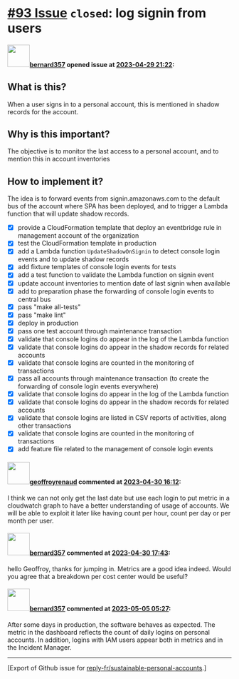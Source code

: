 # [\#93 Issue](https://github.com/reply-fr/sustainable-personal-accounts/issues/93) `closed`: log signin from users

#### <img src="https://avatars.githubusercontent.com/u/235078?v=4" width="50">[bernard357](https://github.com/bernard357) opened issue at [2023-04-29 21:22](https://github.com/reply-fr/sustainable-personal-accounts/issues/93):

## What is this?
When a user signs in to a personal account, this is mentioned in shadow records for the account.

## Why is this important?
The objective is to monitor the last access to a personal account, and to mention this in account inventories

## How to implement it?
The idea is to forward events from signin.amazonaws.com to the default bus of the account where SPA has been deployed, and to trigger a Lambda function that will update shadow records.

- [x] provide a CloudFormation template that deploy an eventbridge rule in management account of the organization
- [x] test the CloudFormation template in production
- [x] add a Lambda function `UpdateShadowOnSignin` to detect console login events and to update shadow records
- [x] add fixture templates of console login events for tests
- [x] add a test function to validate the Lambda function on signin event
- [x] update account inventories to mention date of last signin when available
- [x] add to preparation phase the forwarding of console login events to central bus 
- [x] pass "make all-tests"
- [x] pass "make lint"
- [x] deploy in production
- [x] pass one test account through maintenance transaction
- [x] validate that console logins do appear in the log of the Lambda function
- [x] validate that console logins do appear in the shadow records for related accounts
- [x] validate that console logins are counted in the monitoring of transactions
- [x] pass all accounts through maintenance transaction (to create the forwarding of console login events everywhere) 
- [x] validate that console logins do appear in the log of the Lambda function
- [x] validate that console logins do appear in the shadow records for related accounts
- [x] validate that console logins are listed in CSV reports of activities, along other transactions
- [x] validate that console logins are counted in the monitoring of transactions
- [x] add feature file related to the management of console login events

#### <img src="https://avatars.githubusercontent.com/u/24882734?v=4" width="50">[geoffroyrenaud](https://github.com/geoffroyrenaud) commented at [2023-04-30 16:12](https://github.com/reply-fr/sustainable-personal-accounts/issues/93#issuecomment-1529064428):

I think we can not only get the last date but use each login to put metric in a cloudwatch graph to have a better understanding of usage of accounts. We will be able to exploit it later like having count per hour, count per day or per month per user.

#### <img src="https://avatars.githubusercontent.com/u/235078?v=4" width="50">[bernard357](https://github.com/bernard357) commented at [2023-04-30 17:43](https://github.com/reply-fr/sustainable-personal-accounts/issues/93#issuecomment-1529092745):

hello Geoffroy, thanks for jumping in. Metrics are a good idea indeed. Would you agree that a breakdown per cost center would be useful?

#### <img src="https://avatars.githubusercontent.com/u/235078?v=4" width="50">[bernard357](https://github.com/bernard357) commented at [2023-05-05 05:27](https://github.com/reply-fr/sustainable-personal-accounts/issues/93#issuecomment-1535716464):

After some days in production, the software behaves as expected. The metric in the dashboard reflects the count of daily logins on personal accounts. In addition, logins with IAM users appear both in metrics and in the Incident Manager.


-------------------------------------------------------------------------------



[Export of Github issue for [reply-fr/sustainable-personal-accounts](https://github.com/reply-fr/sustainable-personal-accounts).]
